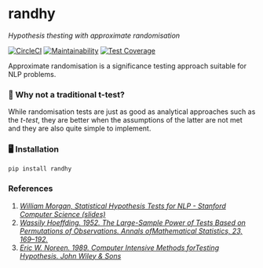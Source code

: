 # randhy
_Hypothesis thesting with approximate randomisation_

[![CircleCI](https://circleci.com/gh/savkov/randhy.svg?style=svg&circle-token=ff0102ad2d043f5548279e8f48a5fcde2297978b)](https://circleci.com/gh/savkov/randhy)
[![Maintainability](https://api.codeclimate.com/v1/badges/c21544109986302622de/maintainability)](https://codeclimate.com/github/savkov/randhy/maintainability)
[![Test Coverage](https://api.codeclimate.com/v1/badges/c21544109986302622de/test_coverage)](https://codeclimate.com/github/savkov/randhy/test_coverage)

Approximate randomisation is a significance testing approach suitable for NLP
problems.

### 🤔 Why not a traditional t-test?

While randomisation tests are just as good as analytical approaches such as the 
_t-test_, they are better when the assumptions of the latter are not met and
they are also quite simple to implement.

### 🖥️ Installation

```bash
pip install randhy
```

### References

1. _[William Morgan, Statistical Hypothesis Tests for NLP - Stanford Computer Science (slides)](https://cs.stanford.edu/people/wmorgan/sigtest.pdf)_
2. _[Wassily Hoeffding. 1952. The Large-Sample Power of Tests Based on Permutations of Observations. Annals ofMathematical Statistics, 23, 169–192.](https://www.jstor.org/stable/2958014?seq=1#page_scan_tab_contents)_
3. _[Eric W. Noreen. 1989. Computer Intensive Methods forTesting Hypothesis. John Wiley & Sons](https://www.amazon.co.uk/Computer-Intensive-Methods-Testing-Hypotheses-Introduction/dp/0471611360)_
